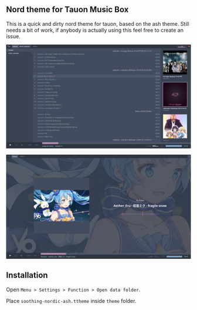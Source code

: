 ## Nord theme for Tauon Music Box

This is a quick and dirty nord theme for tauon, based on the ash theme.
Still needs a bit of work, if anybody is actually using this feel free to create an issue.

![preview](nordic-ash.png)

![preview](nordic-ash-2.png)

## Installation
Open `Menu > Settings > Function > Open data folder`.

Place `soothing-nordic-ash.ttheme` inside `theme` folder.
